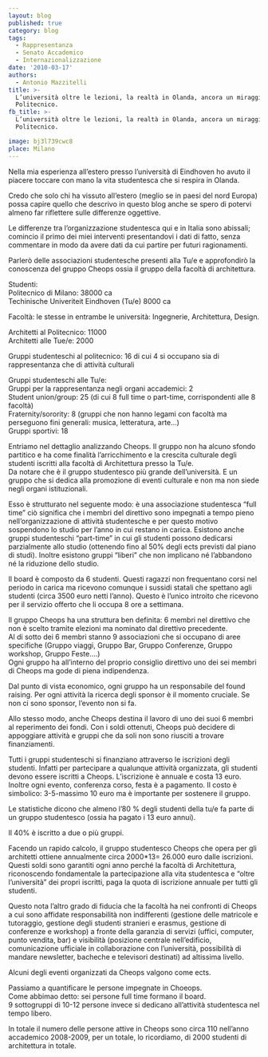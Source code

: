 ```yaml
---
layout: blog
published: true
category: blog
tags:
  - Rappresentanza
  - Senato Accademico
  - Internazionalizzazione
date: '2010-03-17'
authors:
  - Antonio Mazzitelli
title: >-
  L’università oltre le lezioni, la realtà in Olanda, ancora un miraggio al
  Politecnico.
fb_title: >-
  L’università oltre le lezioni, la realtà in Olanda, ancora un miraggio al
  Politecnico.

image: bj3l739cwc8
place: Milano
---
```


Nella mia esperienza all’estero presso l’università di Eindhoven ho avuto il piacere toccare con mano la vita studentesca che si respira in Olanda.

Credo che solo chi ha vissuto all’estero (meglio se in paesi del nord Europa) possa capire quello che descrivo in questo blog anche se spero di potervi almeno far riflettere sulle differenze oggettive.

Le differenze tra l’organizzazione studentesca qui e in Italia sono abissali; comincio il primo dei miei interventi presentandovi i dati di fatto, senza commentare in modo da avere dati da cui partire per futuri ragionamenti.

Parlerò delle associazioni studentesche presenti alla Tu/e e approfondirò la conoscenza del gruppo Cheops ossia il gruppo della facoltà di architettura.

Studenti:  
Politecnico di Milano: 38000 ca  
Techinische Univeriteit Eindhoven (Tu/e) 8000 ca

Facoltà: le stesse in entrambe le università: Ingegnerie, Architettura, Design.

Architetti al Politecnico: 11000  
Architetti alle Tue/e: 2000

Gruppi studenteschi al politecnico: 16 di cui 4 si occupano sia di rappresentanza che di attività culturali

Gruppi studenteschi alle Tu/e:  
Gruppi per la rappresentanza negli organi accademici: 2  
Student union/group: 25 (di cui 8 full time o part-time, corrispondenti alle 8 facoltà)  
Fraternity/sorority: 8 (gruppi che non hanno legami con facoltà ma perseguono fini generali: musica, letteratura, arte…)  
Gruppi sportivi: 18

Entriamo nel dettaglio analizzando Cheops. Il gruppo non ha alcuno sfondo partitico e ha come finalità l’arricchimento e la crescita culturale degli studenti iscritti alla facoltà di Architettura presso la Tu/e.  
Da notare che è il gruppo studentesco più grande dell’università. E un gruppo che si dedica alla promozione di eventi culturale e non ma non siede negli organi istituzionali.

Esso è strutturato nel seguente modo: è una associazione studentesca “full time” ciò significa che i membri del direttivo sono impegnati a tempo pieno nell’organizzazione di attività studentesche e per questo motivo sospendono lo studio per l’anno in cui restano in carica. Esistono anche gruppi studenteschi “part-time” in cui gli studenti possono dedicarsi parzialmente allo studio (ottenendo fino al 50% degli ects previsti dal piano di studi). Inoltre esistono gruppi “liberi” che non implicano né l’abbandono né la riduzione dello studio.

Il board è composto da 6 studenti. Questi ragazzi non frequentano corsi nel periodo in carica ma ricevono comunque i sussidi statali che spettano agli studenti (circa 3500 euro netti l’anno). Questo è l’unico introito che ricevono per il servizio offerto che li occupa 8 ore a settimana.

Il gruppo Cheops ha una struttura ben definita: 6 membri nel direttivo che non è scelto tramite elezioni ma nominato dal direttivo precedente.  
Al di sotto dei 6 membri stanno 9 associazioni che si occupano di aree specifiche (Gruppo viaggi, Gruppo Bar, Gruppo Conferenze, Gruppo workshop, Gruppo Feste….)  
Ogni gruppo ha all’interno del proprio consiglio direttivo uno dei sei membri di Cheops ma gode di piena indipendenza.

Dal punto di vista economico, ogni gruppo ha un responsabile del found raising. Per ogni attività la ricerca degli sponsor è il momento cruciale. Se non ci sono sponsor, l’evento non si fa.

Allo stesso modo, anche Cheops destina il lavoro di uno dei suoi 6 membri al reperimento dei fondi. Con i soldi ottenuti, Cheops può decidere di appoggiare attività e gruppi che da soli non sono riusciti a trovare finanziamenti.

Tutti i gruppi studenteschi si finanziano attraverso le iscrizioni degli studenti. Infatti per partecipare a qualunque attività organizzata, gli studenti devono essere iscritti a Cheops. L’iscrizione è annuale e costa 13 euro. Inoltre ogni evento, conferenza corso, festa è a pagamento. Il costo è simbolico: 3-5-massimo 10 euro ma è importante per sostenere il gruppo.

Le statistiche dicono che almeno l’80 % degli studenti della tu/e fa parte di un gruppo studentesco (ossia ha pagato i 13 euro annui).

Il 40% è iscritto a due o più gruppi.

Facendo un rapido calcolo, il gruppo studentesco Cheops che opera per gli architetti ottiene annualmente circa 2000*13= 26.000 euro dalle iscrizioni.  
Questi soldi sono garantiti ogni anno perché la facoltà di Architettura, riconoscendo fondamentale la partecipazione alla vita studentesca e “oltre l’università” dei propri iscritti, paga la quota di iscrizione annuale per tutti gli studenti.

Questo nota l’altro grado di fiducia che la facoltà ha nei confronti di Cheops a cui sono affidate responsabilità non indifferenti (gestione delle matricole e tutoraggio, gestione degli studenti stranieri e erasmus, gestione di conferenze e workshop) a fronte della garanzia di servizi (uffici, computer, punto vendita, bar) e visibilità (posizione centrale nell’edificio, comunicazione ufficiale in collaborazione con l’università, possibilità di mandare newsletter, bacheche e televisori destinati) ad altissima livello.

Alcuni degli eventi organizzati da Cheops valgono come ects.

Passiamo a quantificare le persone impegnate in Choeops.  
Come abbimao detto: sei persone full time formano il board.  
9 sottogruppi di 10-12 persone invece si dedicano all’attività studentesca nel tempo libero.

In totale il numero delle persone attive in Cheops sono circa 110 nell’anno accademico 2008-2009, per un totale, lo ricordiamo, di 2000 studenti di architettura in totale.
